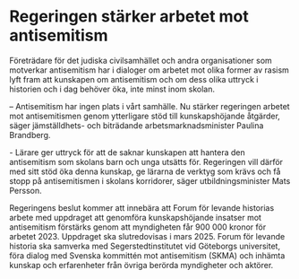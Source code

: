 # Regeringen stärker arbetet mot antisemitism

Företrädare för det judiska civilsamhället och andra organisationer som motverkar antisemitism har i dialoger om arbetet mot olika former av rasism lyft fram att kunskapen om antisemitism och om dess olika uttryck i historien och i dag behöver öka, inte minst inom skolan.

– Antisemitism har ingen plats i vårt samhälle. Nu stärker regeringen arbetet mot antisemitismen genom ytterligare stöd till kunskapshöjande åtgärder, säger jämställdhets\- och biträdande arbetsmarknadsminister Paulina Brandberg.

\- Lärare ger uttryck för att de saknar kunskapen att hantera den antisemitism som skolans barn och unga utsätts för. Regeringen vill därför med sitt stöd öka denna kunskap, ge lärarna de verktyg som krävs och få stopp på antisemitismen i skolans korridorer, säger utbildningsminister Mats Persson.

Regeringens beslut kommer att innebära att Forum för levande historias arbete med uppdraget att genomföra kunskapshöjande insatser mot antisemitism förstärks genom att myndigheten får 900 000 kronor för arbetet 2023\. Uppdraget ska slutredovisas i mars 2025\. Forum för levande historia ska samverka med Segerstedtinstitutet vid Göteborgs universitet, föra dialog med Svenska kommittén mot antisemitism (SKMA) och inhämta kunskap och erfarenheter från övriga berörda myndigheter och aktörer.
